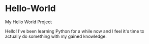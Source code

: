 # Hello-World
My Hello World Project


Hello!
I've been learning Python for a while now and I feel it's time to actually do something with my gained knowledge.
